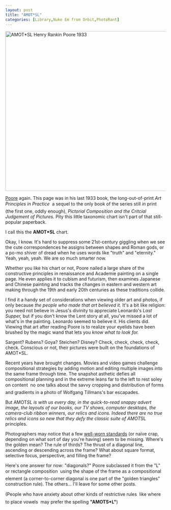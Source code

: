 ```yaml
---
layout: post
title: "AMOT*SL"
categories: [Library,Nuke Em from Orbit,PhotoRant]
---
```

<img src="/pix2005/amotxsl.jpg" width=807 height=500 border=0 title="AMOT*SL Henry Rankin Poore 1933">

<a href="/blog/archives/000352.html">Poore</a> again. This page was in his last 1933 book, the long-out-of-print <i>Art Principles in Practice</i> &#151; a sequel to the only book of the series still <i>in</i> print (the first one, oddly enough), <i>Pictorial Composition and the Critcial Judgement of Pictures.</i> Pity this little taxonomic chart isn't part of that still-popular paperback.

I call this the <b>AMOT*SL</b> chart.

Okay, I know. It's hard to suppress some 21st-century giggling when we see the cute correspondences he assigns between shapes and Roman gods, or a po-mo shiver of dread when he uses words like "truth" and "eternity." Yeah, yeah, yeah.  We are so much smarter now.

Whether you like his chart or not, Poore nailed a large share of the constructive principles in renaissance and Academie painting on a single page. He even applies it to cubism and futurism, then examines Japanese and Chinese painting and tracks the changes in eastern and western art making through the 19th and early 20th centuries as these traditions collide.

I find it a handy set of considerations when viewing older art and photos, if only because <i>the people who made that art believed it.</i> It's a bit like religion: you need not believe in Jesus's divinity to appreciate Leonardo's <i>Last Supper,</i> but if you don't know the Lent story at all, you've missed a lot of what's in the painting. Leonardo seemed to believe it. His clients did. Viewing that art after reading Poore is to realize your eyelids have been brushed by the magic wand that lets you <i>know what to look for.</i>

Sargent? Rubens? Goya? Steichen? Disney? Check, check, check, check, check. Conscious or not, their pictures were built on the foundations of AMOT*SL.

Recent years have brought changes. Movies and video games challenge compositional strategies by adding motion and editing multiple images into the same frame through time. The snapshot asthetic defies all compositional planning and in the extreme leans far to the left to rest soley on content &#151; no one talks about the savvy cropping and distribution of forms and gradients in a photo of Wolfgang Tillmans's bar escapades.

But AMOT*SL is with us every day, in the quick-to-read snappy advert image, the layouts of our books, our TV  shows, computer desktops, the camera-club ribbon winners, our relics and icons. Indeed there are no true relics and icons so new that they defy the classic suite of AMOT*SL principles.

Photographers may notice that a few <a href="http://photoinf.com/">well-worn standards</a> (or na&iuml;ve crap, depending on what sort of day you're having) seem to be missing. Where's the golden mean? The rule of thirds? The thrust of a diagonal line, ascending or descending across the frame? What about square format, selective focus, perspective, and filling the frame?

Here's one answer for now: "diagonals?" Poore subclassed it from the "L" or rectangle composition &#151; using the shape of the frame as a compositional element (a corner-to-corner diagonal is one part of the "golden triangles" construction rule). The others... I'll leave for some other posts.

(People who have anxiety about other kinds of restrictive rules &#151; like where to place vowels &#151; may prefer the spelling <b>"AMOTS*L"</b>)
